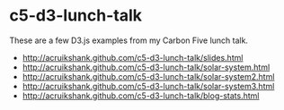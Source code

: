 c5-d3-lunch-talk
================

These are a few D3.js examples from my Carbon Five lunch talk.

* http://acruikshank.github.com/c5-d3-lunch-talk/slides.html
* http://acruikshank.github.com/c5-d3-lunch-talk/solar-system.html
* http://acruikshank.github.com/c5-d3-lunch-talk/solar-system2.html
* http://acruikshank.github.com/c5-d3-lunch-talk/solar-system3.html
* http://acruikshank.github.com/c5-d3-lunch-talk/blog-stats.html
